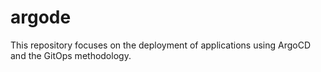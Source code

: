# argode
This repository focuses on the deployment of applications using ArgoCD and the GitOps methodology.
